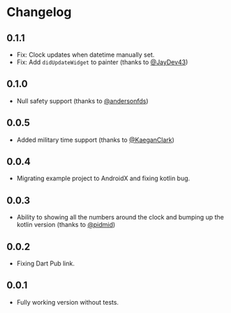 # Changelog

## 0.1.1
* Fix: Clock updates when datetime manually set.
* Fix: Add `didUpdateWidget` to painter (thanks to [@JayDev43](https://github.com/JayDev43))

## 0.1.0

* Null safety support (thanks to [@andersonfds](https://github.com/andersonfds))
## 0.0.5

* Added military time support (thanks to [@KaeganClark](https://github.com/KaeganClark))

## 0.0.4

* Migrating example project to AndroidX and fixing kotlin bug.

## 0.0.3

* Ability to showing all the numbers around the clock and bumping up the kotlin version (thanks to [@pidmid](https://github.com/pidmid))

## 0.0.2

* Fixing Dart Pub link.

## 0.0.1

* Fully working version without tests.
